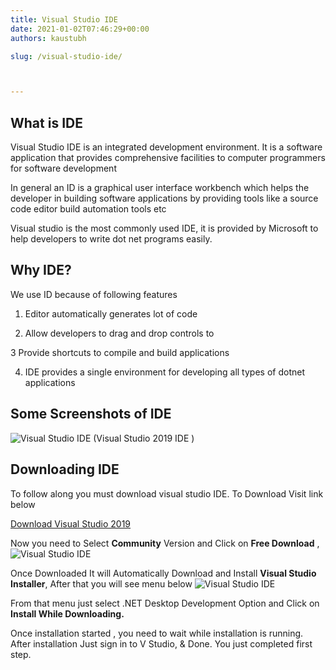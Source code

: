 ```yaml
---
title: Visual Studio IDE
date: 2021-01-02T07:46:29+00:00
authors: kaustubh

slug: /visual-studio-ide/



---
```

## What is IDE

Visual Studio IDE is an integrated development environment. It is a software application that provides comprehensive facilities  to computer programmers for software development

In general an ID is a graphical user interface workbench which helps the developer in building software applications by providing tools like a source code editor build automation tools etc

Visual studio is the most commonly used IDE, it is provided by Microsoft to help developers to write dot net programs easily.

## Why IDE?

We use ID because of following features

1. Editor automatically generates lot of code

2. Allow developers to drag and drop controls to 

3 Provide shortcuts to compile and build applications

4. IDE provides a single environment for developing all types of dotnet applications

## Some Screenshots of IDE
![Visual Studio IDE](https://kaustubhk24.netlify.app/imgs/wp-content/uploads/2021/01/image-1024x512.png) (Visual Studio 2019 IDE )

## Downloading IDE

To follow along you must download visual studio IDE. To Download Visit link below



[Download Visual Studio 2019](https://visualstudio.microsoft.com/downloads/)



Now you need to Select **Community** Version and Click on **Free Download** ,
![Visual Studio IDE](https://kaustubhk24.netlify.app/imgs/wp-content/uploads/2021/01/image-2-1024x399.png) 

Once Downloaded It will Automatically Download and Install **Visual Studio Installer**, After that you will see menu below 
![Visual Studio IDE](https://kaustubhk24.netlify.app/imgs/wp-content/uploads/2021/01/image-3-1024x487.png) 

From that menu just select .NET Desktop Development Option and Click on **Install While Downloading.**

Once installation started , you need to wait while installation is running. After installation Just sign in to V Studio, & Done. You just completed first step.


